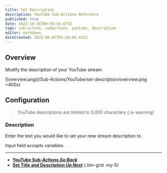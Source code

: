 ```yaml
---
title: Set Description
description: YouTube Sub-Actions Reference
published: true
date: 2022-10-31T09:50:43.675Z
tags: sub-action, subactions, youtube, description
editor: markdown
dateCreated: 2022-06-07T02:38:04.431Z
---
```


## Overview
Modify the description of your YouTube stream.

![overview.png](/Sub-Actions/YouTube/set-description/overview.png =400x)

## Configuration
> YouTube descriptions are limited to 5,000 characters
{.is-warning}

### Description
Enter the text you would like to set your new stream description to.

Input field accepts variables.

---

- [<i class="mdi mdi-chevron-left"></i>**YouTube Sub-Actions *Go Back***](/en/Sub-Actions/YouTube)
- [<i class="mdi mdi-text-box-multiple text--youtube"></i>**Set Title and Description *Up Next***](/en/Sub-Actions/YouTube/Set-Title-and-Description)
{.btn-grid .my-5}